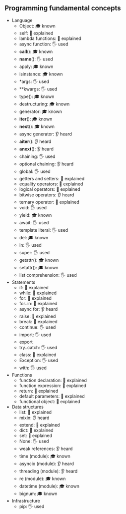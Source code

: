 ## Programming fundamental concepts

- Language
  - Object: 🎓 known
  - self: 🙋 explained
  - lambda functions: 🙋 explained
  - async function: 🖐️ used
  - __call__(): 🎓 known
  - __name__(): 🖐️ used
  - apply: 🎓 known
  - isinstance: 🎓 known
  - *args: 🖐️ used
  - **kwargs: 🖐️ used
  - type(): 🎓 known
  - destructuring: 🎓 known
  - generator: 🎓 known
  - __iter__(): 🎓 known
  - __next__(): 🎓 known
  - async generator: 👂 heard
  - __aiter__(): 👂 heard
  - __anext__(): 👂 heard
  - chaining: 🖐️ used
  - optional chaining: 👂 heard
  - global: 🖐️ used
  - getters and setters: 🙋 explained
  - equality operators: 🙋 explained
  - logical operators: 🙋 explained
  - bitwise operators: 👂 heard
  - ternary operator: 🙋 explained
  - void: 🖐️ used
  - yield: 🎓 known
  - await: 🖐️ used
  - template literal: 🖐️ used
  - del: 🎓 known
  - in: 🖐️ used
  - super: 🖐️ used
  - getattr(): 🎓 known
  - setattr(): 🎓 known
  - list comprehension: 🖐️ used
- Statements
  - if: 🙋 explained
  - while: 🙋 explained
  - for: 🙋 explained
  - for..in: 🙋 explained
  - async for: 👂 heard
  - raise: 🙋 explained
  - break: 🙋 explained
  - continue: 🖐️ used
  - import: 🖐️ used
  - export
  - try..catch: 🖐️ used
  - class: 🙋 explained
  - Exception: 🖐️ used
  - with: 🖐️ used
- Functions
  - function declaration: 🙋 explained
  - function expression: 🙋 explained
  - return: 🙋 explained
  - default parameters: 🙋 explained
  - functional object: 🙋 explained
- Data structures
  - list: 🙋 explained
  - mixin: 👂 heard
  - extend: 🙋 explained
  - dict: 🙋 explained
  - set: 🙋 explained
  - None: 🖐️ used
  - weak references: 👂 heard
  - time (module): 🎓 known
  - asyncio (module): 👂 heard
  - threading (module): 👂 heard
  - re (module): 🎓 known
  - datetime (module): 🎓 known
  - bignum: 🎓 known
- Infrastructure
  - pip: 🖐️ used
